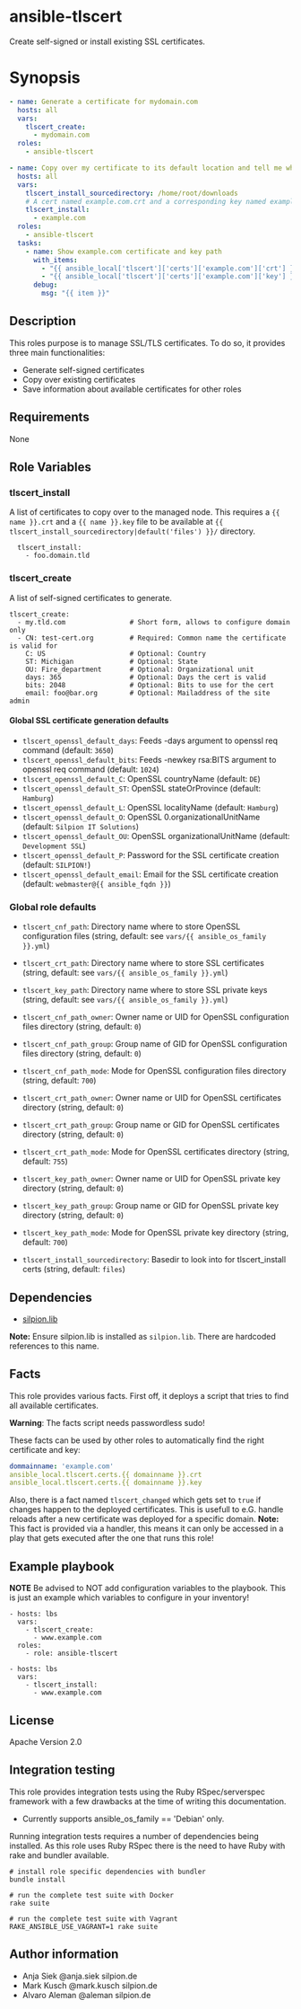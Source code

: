 # ansible-tlscert

Create self-signed or install existing SSL certificates.

# Synopsis

```yml
- name: Generate a certificate for mydomain.com
  hosts: all
  vars:
    tlscert_create:
      - mydomain.com
  roles:
    - ansible-tlscert

```

```yml
- name: Copy over my certificate to its default location and tell me where that is
  hosts: all
  vars:
    tlscert_install_sourcedirectory: /home/root/downloads
    # A cert named example.com.crt and a corresponding key named example.com.key must be available in /home/root/downloads
    tlscert_install:
      - example.com
  roles:
    - ansible-tlscert
  tasks:
    - name: Show example.com certificate and key path
      with_items:
        - "{{ ansible_local['tlscert']['certs']['example.com']['crt'] }}"
        - "{{ ansible_local['tlscert']['certs']['example.com']['key'] }}"
      debug:
        msg: "{{ item }}"
```

## Description

This roles purpose is to manage SSL/TLS certificates. To do so, it provides
three main functionalities:

* Generate self-signed certificates
* Copy over existing certificates
* Save information about available certificates for other roles

## Requirements

None

## Role Variables

### tlscert_install

A list of certificates to copy over to the managed node. This requires
a ``{{ name }}.crt`` and a ``{{ name }}.key`` file to be available at
``{{ tlscert_install_sourcedirectory|default('files') }}/`` directory.

      tlscert_install:
        - foo.domain.tld

### tlscert_create

A list of self-signed certificates to generate.


    tlscert_create:
      - my.tld.com                # Short form, allows to configure domain only
      - CN: test-cert.org         # Required: Common name the certificate is valid for
        C: US                     # Optional: Country
        ST: Michigan              # Optional: State
        OU: Fire_department       # Optional: Organizational unit
        days: 365                 # Optional: Days the cert is valid
        bits: 2048                # Optional: Bits to use for the cert
        email: foo@bar.org        # Optional: Mailaddress of the site admin


#### Global SSL certificate generation defaults

* ``tlscert_openssl_default_days``: Feeds -days argument to openssl req command (default: ``3650``)
* ``tlscert_openssl_default_bits``: Feeds -newkey rsa:BITS argument to openssl req command (default: ``1024``)
* ``tlscert_openssl_default_C``: OpenSSL countryName (default: ``DE``)
* ``tlscert_openssl_default_ST``: OpenSSL stateOrProvince (default: ``Hamburg``)
* ``tlscert_openssl_default_L``: OpenSSL localityName (default: ``Hamburg``)
* ``tlscert_openssl_default_O``: OpenSSL 0.organizationalUnitName (default: ``Silpion IT Solutions``)
* ``tlscert_openssl_default_OU``: OpenSSL organizationalUnitName (default: ``Development SSL``)
* ``tlscert_openssl_default_P``: Password for the SSL certificate creation (default: ``SILPION!``)
* ``tlscert_openssl_default_email``: Email for the SSL certificate creation (default: ``webmaster@{{ ansible_fqdn }}``)

### Global role defaults

* ``tlscert_cnf_path``: Directory name where to store OpenSSL configuration files (string, default: see ``vars/{{ ansible_os_family }}.yml``)
* ``tlscert_crt_path``: Directory name where to store SSL certificates (string, default: see ``vars/{{ ansible_os_family }}.yml``)
* ``tlscert_key_path``: Directory name where to store SSL private keys (string, default: see ``vars/{{ ansible_os_family }}.yml``)

* ``tlscert_cnf_path_owner``: Owner name or UID for OpenSSL configuration files directory (string, default: ``0``)
* ``tlscert_cnf_path_group``: Group name of GID for OpenSSL configuration files directory (string, default: ``0``)
* ``tlscert_cnf_path_mode``: Mode for OpenSSL configuration files directory (string, default: ``700``)

* ``tlscert_crt_path_owner``: Owner name or UID for OpenSSL certificates directory (string, default: ``0``)
* ``tlscert_crt_path_group``: Group name or GID for OpenSSL certificates directory (string, default: ``0``)
* ``tlscert_crt_path_mode``: Mode for OpenSSL certificates directory (string, default: ``755``)

* ``tlscert_key_path_owner``: Owner name or UID for OpenSSL private key directory (string, default: ``0``)
* ``tlscert_key_path_group``: Group name or GID for OpenSSL private key directory (string, default: ``0``)
* ``tlscert_key_path_mode``: Mode for OpenSSL private key directory (string, default: ``700``)

* ``tlscert_install_sourcedirectory``: Basedir to look into for tlscert\_install certs (string, default: ``files``)

## Dependencies

* [silpion.lib](https://github.com/silpion/ansible-lib)

**Note:** Ensure silpion.lib is installed as ``silpion.lib``. There are hardcoded references to this name.

## Facts

This role provides various facts. First off, it deploys a script that tries to find all available certificates.

**Warning**: The facts script needs passwordless sudo!

These facts can be used by other roles to automatically find the right certificate and key:

```yml
dommainname: 'example.com'
ansible_local.tlscert.certs.{{ domainname }}.crt
ansible_local.tlscert.certs.{{ domainname }}.key

```

Also, there is a fact named ``tlscert_changed`` which gets set to ``true`` if changes happen to the deployed certificates.
This is usefull to e.G. handle reloads after a new certificate was deployed for a specific domain.
**Note:** This fact is provided via a handler, this means it can only be accessed in a play that gets executed after the one
that runs this role!

## Example playbook

**NOTE** Be advised to NOT add configuration variables to the playbook.
This is just an example which variables to configure in your inventory!

    - hosts: lbs
      vars:
        - tlscert_create:
          - www.example.com
      roles:
        - role: ansible-tlscert

<!-- -->

    - hosts: lbs
      vars:
        - tlscert_install:
          - www.example.com

## License

Apache Version 2.0

## Integration testing

This role provides integration tests using the Ruby RSpec/serverspec framework
with a few drawbacks at the time of writing this documentation.

- Currently supports ansible_os_family == 'Debian' only.

Running integration tests requires a number of dependencies being
installed. As this role uses Ruby RSpec there is the need to have
Ruby with rake and bundler available.

    # install role specific dependencies with bundler
    bundle install

<!-- -->

    # run the complete test suite with Docker
    rake suite

<!-- -->

    # run the complete test suite with Vagrant
    RAKE_ANSIBLE_USE_VAGRANT=1 rake suite


## Author information

* Anja Siek @anja.siek silpion.de
* Mark Kusch @mark.kusch silpion.de
* Alvaro Aleman @aleman silpion.de


<!-- vim: set nofen ts=4 sw=4 et: -->
